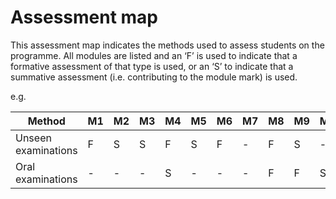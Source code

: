 # Assessment map

This assessment map indicates the methods used to assess students on the programme. All modules are listed and an ‘F’ is used to indicate that a formative assessment of that type is used, or an ‘S’ to indicate that a summative assessment (i.e. contributing to the module mark) is used. 

e.g. 

| Method | M1 | M2 | M3 | M4 | M5 | M6 | M7 | M8 | M9 | M10 |
| ------ | -- | -- | -- | -- | -- | -- | -- | -- | -- | -- |
| Unseen examinations	| F | S | S | F | S | F | - | F | S | - |
| Oral examinations | - | - | - | S | - | - | - | F | F | S |

